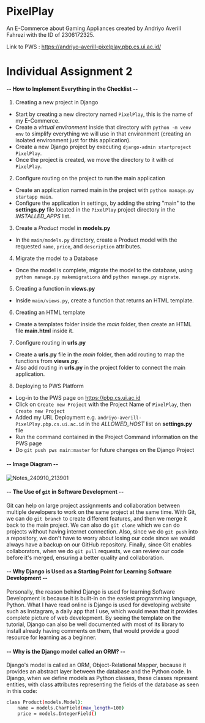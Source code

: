 
# PixelPlay

An E-Commerce about Gaming Appliances created by Andriyo Averill Fahrezi with the ID of 2306172325.

Link to PWS : https://andriyo-averill-pixelplay.pbp.cs.ui.ac.id/

# Individual Assignment 2



#### -- How to Implement Everything in the Checklist --

1. Creating a new project in Django
- Start by creating a new directory named `PixelPlay`, this is the name of my E-Commerce.
- Create a *virtual environment* inside that directory with `python -m venv env` to simplify everything we will use in that environment (creating an isolated environment just for this application).
- Create a new Django project by executing `django-admin startproject PixelPlay`.
- Once the project is created, we move the directory to it with `cd PixelPlay`.
2.  Configure routing on the project to run the main application
- Create an application named main in the project with `python manage.py startapp main`.
- Configure the application in settings, by adding the string "main" to the **settings.py** file located in the `PixelPlay` project directory in the _INSTALLED_APPS_ list.
3. Create a *Product* model in **models.py**
- In the `main/models.py` directory, create a Product model with the requested `name`, `price`, and `description` attributes.
4. Migrate the model to a Database
- Once the model is complete, migrate the model to the database, using `python manage.py makemigrations` and `python manage.py migrate`.
5. Creating a function in **views.py**
- Inside `main/views.py`, create a function that returns an HTML template.
6. Creating an HTML template
- Create a templates folder inside the *main* folder, then create an HTML file **main.html** inside it.
7. Configure routing in **urls.py**
- Create a **urls.py** file in the *main* folder, then add routing to map the functions from **views.py**.
- Also add routing in **urls.py** in the project folder to connect the main application.
8. Deploying to PWS Platform
- Log-in to the PWS page on https://pbp.cs.ui.ac.id
- Click on `Create new Project` with the Project Name of `PixelPlay`, then `Create new Project`
- Added my URL Deployment e.g. `andriyo-averill-PixelPlay.pbp.cs.ui.ac.id` in the _ALLOWED_HOST_ list on **settings.py** file 
- Run the command contained in the Project Command information on the PWS page
- Do `git push pws main:master` for future changes on the Django Project

#### -- Image Diagram --

![Notes_240910_213901](https://github.com/user-attachments/assets/1bd36e60-9cb5-4143-9812-6ce2e75fc5c2)

#### -- The Use of `git` in Software Development --

Git can help on large project assignments and collaboration between multiple developers to work on the same project at the same time. With Git, we can do `git branch` to create different features, and then we merge it back to the main project. We can also do `git clone` which we can do projects without having internet connection. Also, since we do `git push` into a repository, we don't have to worry about losing our code since we would always have a backup on our GitHub repository. Finally, since Git enables collaborators, when we do `git pull` requests, we can review our code before it's merged, ensuring a better quality and collaboration.

#### -- Why Django is Used as a Starting Point for Learning Software Development --

Personally, the reason behind Django is used for learning Software Development is because it is built-in on the easiest programming language, Python. What I have read online is Django is used for developing website such as Instagram, a daily app that I use, which would mean that it provides complete picture of web development. By seeing the template on the tutorial, Django can also be well documented with most of its library to install already having comments on them, that would provide a good resource for learning as a beginner.

#### -- Why is the Django model called an ORM? --

Django's model is called an ORM, Object-Relational Mapper, because it provides an abstract layer between the database and the Python code. In Django, when we define models as Python classes, these classes represent entities, with class attributes representing the fields of the database as seen in this code:
```bash
class Product(models.Model):
    name = models.CharField(max_length=100)
    price = models.IntegerField()
```